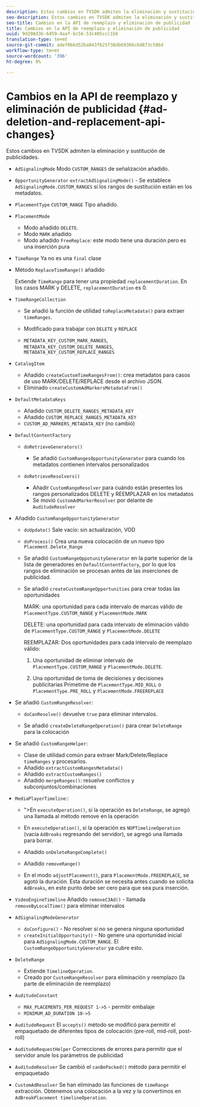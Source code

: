 ```yaml
---
description: Estos cambios en TVSDK admiten la eliminación y sustitución de publicidades.
seo-description: Estos cambios en TVSDK admiten la eliminación y sustitución de publicidades.
seo-title: Cambios en la API de reemplazo y eliminación de publicidad
title: Cambios en la API de reemplazo y eliminación de publicidad
uuid: 9d208d3b-6459-4aaf-bc56-53c405ccc1b6
translation-type: tm+mt
source-git-commit: adef0bbd52ba043f625f38db69366c6d873c586d
workflow-type: tm+mt
source-wordcount: '396'
ht-degree: 0%

---
```



# Cambios en la API de reemplazo y eliminación de publicidad {#ad-deletion-and-replacement-api-changes}

Estos cambios en TVSDK admiten la eliminación y sustitución de publicidades.

* `AdSignalingMode` Modo  `CUSTOM_RANGES` de señalización añadido.

* `OpportunityGenerator`  `extractAdSignalingMode()` - Se establece  `AdSignalingMode.CUSTOM_RANGES` si los rangos de sustitución están en los metadatos.

* `PlacementType`  `CUSTOM_RANGE` Tipo añadido.

* `PlacementMode`

   * Modo añadido `DELETE`.
   * Modo `MARK` añadido
   * Modo añadido `FreeReplace`: este modo tiene una duración pero es una inserción pura

* `TimeRange` Ya no es una  `final` clase

* Método `ReplaceTimeRange()` añadido

   Extiende `TimeRange` para tener una propiedad `replacementDuration`. En los casos MARK y DELETE, `replacementDuration` es 0.

* `TimeRangeCollection`

   * Se añadió la función de utilidad `toReplaceMetadata()` para extraer `timeRanges`.

   * Modificado para trabajar con `DELETE` y `REPLACE`

   * `METADATA_KEY_CUSTOM_MARK_RANGES`,  `METADATA_KEY_CUSTOM_DELETE_RANGES`,  `METADATA_KEY_CUSTOM_REPLACE_RANGES`

* `CatalogItem`

   * Añadido `createCustomTimeRangesFrom()`: crea metadatos para casos de uso MARK/DELETE/REPLACE desde el archivo JSON.
   * Eliminado `createCustomAdMarkersMetadataFrom()`

* `DefaultMetadataKeys`

   * Añadido `CUSTOM_DELETE_RANGES_METADATA_KEY`
   * Añadido `CUSTOM_REPLACE_RANGES_METADATA_KEY`
   * `CUSTOM_AD_MARKERS_METADATA_KEY` (no cambió)

* `DefaultContentFactory`

   * `doRetrieveGenerators()`

      * Se añadió `CustomRangesOpportunityGenerator` para cuando los metadatos contienen intervalos personalizados
   * `doRetrieveResolvers()`

      * Añadir `CustomRangeResolver` para cuándo están presentes los rangos personalizados DELETE y REEMPLAZAR en los metadatos
      * Se movió `CustomAdMarkerResolver` por delante de `AuditudeResolver`


* Añadido `CustomRangeOpportunityGenerator`

   * `doUpdate()` Sale vacío: sin actualización, VOD
   * `doProcess()` Crea una nueva colocación de un nuevo tipo  `Placement.Delete_Range`

   * Se añadió `CustomRangeOppotunityGenerator` en la parte superior de la lista de generadores en `DefaultContentFactory`, por lo que los rangos de eliminación se procesan antes de las inserciones de publicidad.

   * Se añadió `createCustomRangeOpportunities` para crear todas las oportunidades

      MARK: una oportunidad para cada intervalo de marcas válido de `PlacementType.CUSTOM_RANGE` y `PlacementMode.MARK`

      DELETE: una oportunidad para cada intervalo de eliminación válido de `PlacementType.CUSTOM_RANGE` y `PlacementMode.DELETE`

      REEMPLAZAR: Dos oportunidades para cada intervalo de reemplazo válido:

      1. Una oportunidad de eliminar intervalo de `PlacementType.CUSTOM_RANGE` y `PlacementMode.DELETE`.

      1. Una oportunidad de toma de decisiones y decisiones publicitarias Primetime de `PlacementType.MID_ROLL` o `PlacementType.PRE_ROLL` y `PlacementMode.FREEREPLACE`

* Se añadió `CustomRangeResolver`:

   * `doCanResolve()` devuelve  `true` para eliminar intervalos.

   * Se añadió `createDeleteRangeOperation()` para crear `DeleteRange` para la colocación

* Se añadió `CustomRangeHelper`:

   * Clase de utilidad común para extraer Mark/Delete/Replace `timeRanges` y procesarlos.
   * Añadido `extractCustomRangesMetadata()`
   * Añadido `extractCustomRanges()`
   * Añadido `mergeRanges()`: resuelve conflictos y subconjuntos/combinaciones

* `MediaPlayerTimeline`::

   * &quot;>En `executeOperation()`, si la operación es `DeleteRange`, se agregó una llamada al método remove en la operación

   * En `executeOperation()`, si la operación es `NOPTimelineOperation` (vacía `AdBreaks` regresando del servidor), se agregó una llamada para borrar.

   * Añadido `onDeleteRangeComplete()`
   * Añadido `removeRange()`
   * En el modo `adjustPlacement()`, para `PlacementMode.FREEREPLACE`, se agotó la duración. Esta duración se necesita antes cuando se solicita `AdBreaks`, en este punto debe ser cero para que sea pura inserción.

* `VideoEngineTimeline` Añadido  `removeC3Ad()` - llamada  `removeByLocalTime()` para eliminar intervalos

* `AdSignalingModeGenerator`

   * `doConfigure()` - No resolver si no se genera ninguna oportunidad
   * `createInitialOpportunity()` - No genere una oportunidad inicial para  `AdSignalingMode.CUSTOM_RANGE`. El `CustomRangeOpportunityGenerator` ya cubre esto.

* `DeleteRange`

   * Extiende `TimelineOperation`.
   * Creado por `CustomRangeResolver` para eliminación y reemplazo (la parte de eliminación de reemplazo)

* `AuditudeConstant`

   * `MAX_PLACEMENTS_PER_REQUEST 1->5` - permitir embalaje
   * `MINIMUM_AD_DURATION 10->5`

* `AuditudeRequest` El  `accepts()` método se modificó para permitir el empaquetado de diferentes tipos de colocación (pre-roll, mid-roll, post-roll)

* `AuditudeRequestHelper` Correcciones de errores para permitir que el servidor anule los parámetros de publicidad

* `AuditudeResolver` Se cambió el  `canBePacked()` método para permitir el empaquetado

* `CustomAdResolver` Se han eliminado las funciones de  `timeRange` extracción. Obtenemos una colocación a la vez y la convertimos en `AdBreakPlacement timelineOperation`.

